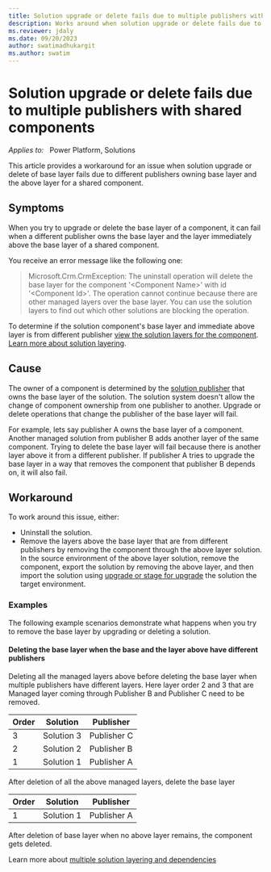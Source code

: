 ```yaml
---
title: Solution upgrade or delete fails due to multiple publishers with shared components
description: Works around when solution upgrade or delete fails due to multiple publishers with shared components
ms.reviewer: jdaly
ms.date: 09/20/2023
author: swatimadhukargit
ms.author: swatim
---
```

# Solution upgrade or delete fails due to multiple publishers with shared components

_Applies to:_ &nbsp; Power Platform, Solutions

This article provides a workaround for an issue when solution upgrade or delete of base layer fails due to different publishers owning base layer and the above layer for a shared component.

## Symptoms

When you try to upgrade or delete the base layer of a component, it can fail when a different publisher owns the base layer and the layer immediately above the base layer of a shared component.

You receive an error message like the following one:

> Microsoft.Crm.CrmException: The uninstall operation will delete the base layer for the component '&lt;Component Name&gt;' with id '&lt;Component Id&gt;'. The operation cannot continue because there are other managed layers over the base layer. You can use the solution layers to find out which other solutions are blocking the operation.

To determine if the solution component's base layer and immediate above layer is from different publisher [view the solution layers for the component](/power-apps/maker/data-platform/solution-layers#view-the-solution-layers-for-a-component). [Learn more about solution layering](/power-platform/alm/solution-layers-alm).

## Cause

The owner of a component is determined by the [solution publisher](/power-platform/alm/solution-concepts-alm#solution-publisher) that owns the base layer of the solution. The solution system doesn't allow the change of component ownership from one publisher to another.
Upgrade or delete operations that change the publisher of the base layer will fail.

For example, lets say publisher A owns the base layer of a component. Another managed solution from publisher B adds another layer of the same component. Trying to delete the base layer will fail because there is another layer above it from a different publisher. If publisher A tries to upgrade the base layer in a way that removes the component that publisher B depends on, it will also fail.

## Workaround

To work around this issue, either:

- Uninstall the solution.
- Remove the layers above the base layer that are from different publishers by removing the component through the above layer solution.
  In the source environment of the above layer solution, remove the component, export the solution by removing the above layer, and then import the solution using [upgrade or stage for upgrade](/power-apps/maker/data-platform/update-solutions) the solution the target environment.

### Examples

The following example scenarios demonstrate what happens when you try to remove the base layer by upgrading or deleting a solution.

#### Deleting the base layer when the base and the layer above have different publishers

Deleting all the managed layers above before deleting the base layer when multiple publishers have different layers. Here layer order 2 and 3 that are Managed layer coming through Publisher B and Publisher C need to be removed.

|Order | Solution | Publisher|
|------|-------|--------|
|3| Solution 3 | Publisher C|
|2| Solution 2 | Publisher B|
|1| Solution 1 | Publisher A|

After deletion of all the above managed layers, delete the base layer

|Order | Solution | Publisher|
|------|-------|--------|
|1| Solution 1 | Publisher A|

After deletion of base layer when no above layer remains, the component gets deleted.

Learn more about [multiple solution layering and dependencies](/power-platform/alm/organize-solutions#multiple-solution-layering-and-dependencies)